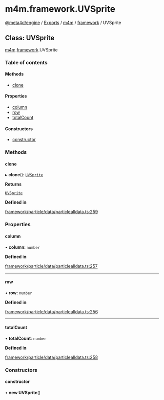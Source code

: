 # m4m.framework.UVSprite

[@meta4d/engine](../) / [Exports](../modules/) / [m4m](../modules/m4m.md) / [framework](../modules/m4m.framework.md) / UVSprite

## Class: UVSprite

[m4m](../modules/m4m.md).[framework](../modules/m4m.framework.md).UVSprite

### Table of contents

#### Methods

* [clone](m4m.framework.UVSprite.md#clone)

#### Properties

* [column](m4m.framework.UVSprite.md#column)
* [row](m4m.framework.UVSprite.md#row)
* [totalCount](m4m.framework.UVSprite.md#totalcount)

#### Constructors

* [constructor](m4m.framework.UVSprite.md#constructor)

### Methods

#### clone

▸ **clone**(): [`UVSprite`](m4m.framework.UVSprite.md)

**Returns**

[`UVSprite`](m4m.framework.UVSprite.md)

**Defined in**

[framework/particle/data/particlealldata.ts:259](https://github.com/meta4d-me/meta4d-engine/blob/cf6bfe6/src/framework/particle/data/particlealldata.ts#L259)

### Properties

#### column

• **column**: `number`

**Defined in**

[framework/particle/data/particlealldata.ts:257](https://github.com/meta4d-me/meta4d-engine/blob/cf6bfe6/src/framework/particle/data/particlealldata.ts#L257)

***

#### row

• **row**: `number`

**Defined in**

[framework/particle/data/particlealldata.ts:256](https://github.com/meta4d-me/meta4d-engine/blob/cf6bfe6/src/framework/particle/data/particlealldata.ts#L256)

***

#### totalCount

• **totalCount**: `number`

**Defined in**

[framework/particle/data/particlealldata.ts:258](https://github.com/meta4d-me/meta4d-engine/blob/cf6bfe6/src/framework/particle/data/particlealldata.ts#L258)

### Constructors

#### constructor

• **new UVSprite**()
